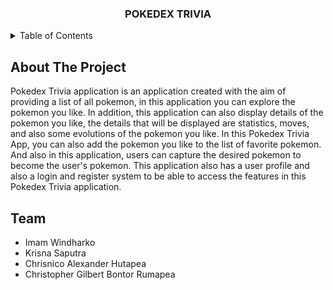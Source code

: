 <div align="center">
  <h3 align="center">POKEDEX TRIVIA</h3>
</div>

<details>
  <summary>Table of Contents</summary>
  <ol>
    <li>
      <a href="#about-the-project">About The Project</a>
    </li>
    <li>
      <a href="#team">Our Team</a>
    </li>
  </ol>
</details>

## About The Project

Pokedex Trivia application is an application created with the aim of providing a list of all pokemon, in this application you can explore the pokemon you like. In addition, this application can also display details of the pokemon you like, the details that will be displayed are statistics, moves, and also some evolutions of the pokemon you like. In this Pokedex Trivia App, you can also add the pokemon you like to the list of favorite pokemon. And also in this application, users can capture the desired pokemon to become the user's pokemon. This application also has a user profile and also a login and register system to be able to access the features in this Pokedex Trivia application.

## Team

- Imam Windharko
- Krisna Saputra
- Chrisnico Alexander Hutapea
- Christopher Gilbert Bontor Rumapea
